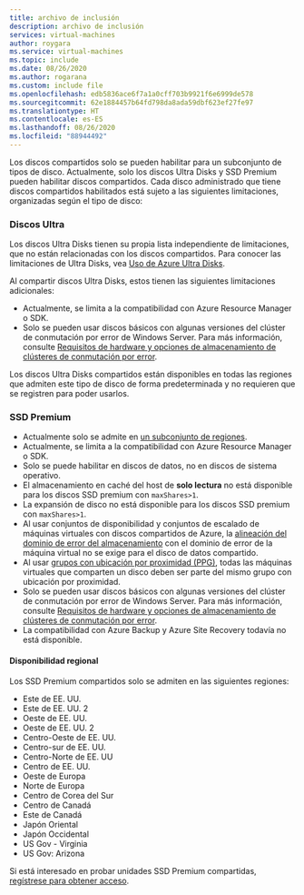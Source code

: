```yaml
---
title: archivo de inclusión
description: archivo de inclusión
services: virtual-machines
author: roygara
ms.service: virtual-machines
ms.topic: include
ms.date: 08/26/2020
ms.author: rogarana
ms.custom: include file
ms.openlocfilehash: edb5836ace6f7a1a0cff703b9921f6e6999de578
ms.sourcegitcommit: 62e1884457b64fd798da8ada59dbf623ef27fe97
ms.translationtype: HT
ms.contentlocale: es-ES
ms.lasthandoff: 08/26/2020
ms.locfileid: "88944492"
---
```

Los discos compartidos solo se pueden habilitar para un subconjunto de tipos de disco. Actualmente, solo los discos Ultra Disks y SSD Premium pueden habilitar discos compartidos. Cada disco administrado que tiene discos compartidos habilitados está sujeto a las siguientes limitaciones, organizadas según el tipo de disco:

### <a name="ultra-disks"></a>Discos Ultra

Los discos Ultra Disks tienen su propia lista independiente de limitaciones, que no están relacionadas con los discos compartidos. Para conocer las limitaciones de Ultra Disks, vea [Uso de Azure Ultra Disks](../articles/virtual-machines/disks-enable-ultra-ssd.md).

Al compartir discos Ultra Disks, estos tienen las siguientes limitaciones adicionales:

- Actualmente, se limita a la compatibilidad con Azure Resource Manager o SDK. 
- Solo se pueden usar discos básicos con algunas versiones del clúster de conmutación por error de Windows Server. Para más información, consulte [Requisitos de hardware y opciones de almacenamiento de clústeres de conmutación por error](https://docs.microsoft.com/windows-server/failover-clustering/clustering-requirements).

Los discos Ultra Disks compartidos están disponibles en todas las regiones que admiten este tipo de disco de forma predeterminada y no requieren que se registren para poder usarlos.

### <a name="premium-ssds"></a>SSD Premium

- Actualmente solo se admite en [un subconjunto de regiones](#regional-availability).
- Actualmente, se limita a la compatibilidad con Azure Resource Manager o SDK. 
- Solo se puede habilitar en discos de datos, no en discos de sistema operativo.
- El almacenamiento en caché del host de **solo lectura** no está disponible para los discos SSD premium con `maxShares>1`.
- La expansión de disco no está disponible para los discos SSD premium con `maxShares>1`.
- Al usar conjuntos de disponibilidad y conjuntos de escalado de máquinas virtuales con discos compartidos de Azure, la [alineación del dominio de error del almacenamiento](https://docs.microsoft.com/azure/virtual-machines/windows/manage-availability#use-managed-disks-for-vms-in-an-availability-set) con el dominio de error de la máquina virtual no se exige para el disco de datos compartido.
- Al usar [grupos con ubicación por proximidad (PPG)](../articles/virtual-machines/windows/proximity-placement-groups.md), todas las máquinas virtuales que comparten un disco deben ser parte del mismo grupo con ubicación por proximidad.
- Solo se pueden usar discos básicos con algunas versiones del clúster de conmutación por error de Windows Server. Para más información, consulte [Requisitos de hardware y opciones de almacenamiento de clústeres de conmutación por error](https://docs.microsoft.com/windows-server/failover-clustering/clustering-requirements).
- La compatibilidad con Azure Backup y Azure Site Recovery todavía no está disponible.

#### <a name="regional-availability"></a>Disponibilidad regional

Los SSD Premium compartidos solo se admiten en las siguientes regiones:

- Este de EE. UU.
- Este de EE. UU. 2
- Oeste de EE. UU.
- Oeste de EE. UU. 2
- Centro-Oeste de EE. UU.
- Centro-sur de EE. UU.
- Centro-Norte de EE. UU
- Centro de EE. UU.
- Oeste de Europa
- Norte de Europa
- Centro de Corea del Sur
- Centro de Canadá
- Este de Canadá
- Japón Oriental
- Japón Occidental
- US Gov - Virginia
- US Gov: Arizona

Si está interesado en probar unidades SSD Premium compartidas, [regístrese para obtener acceso](https://aka.ms/AzureSharedDiskGASignUp).